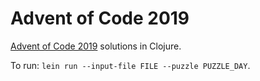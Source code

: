 # Advent of Code 2019

[Advent of Code 2019](https://adventofcode.com/2019) solutions in Clojure.

To run: `lein run --input-file FILE --puzzle PUZZLE_DAY`.
